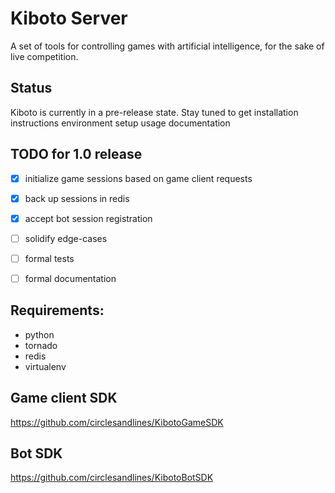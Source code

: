 # Kiboto Server
A set of tools for controlling games with artificial intelligence, for the sake of live competition.

## Status
Kiboto is currently in a pre-release state.
Stay tuned to get
	installation instructions
	environment setup
	usage documentation

## TODO for 1.0 release
- [x] initialize game sessions based on game client requests
- [x] back up sessions in redis
- [x] accept bot session registration
- [ ] solidify edge-cases
- [ ] formal tests
- [ ] formal documentation


## Requirements:

- python
- tornado
- redis
- virtualenv

## Game client SDK

https://github.com/circlesandlines/KibotoGameSDK

## Bot SDK

https://github.com/circlesandlines/KibotoBotSDK

